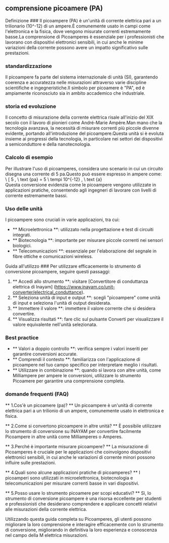 ## comprensione picoamere (PA)

Definizione ###
Il picoampere (PA) è un'unità di corrente elettrica pari a un trilionario (10^-12) di un ampere.È comunemente usato in campi come l'elettronica e la fisica, dove vengono misurate correnti estremamente basse.La comprensione di Picoamperes è essenziale per i professionisti che lavorano con dispositivi elettronici sensibili, in cui anche le minime variazioni della corrente possono avere un impatto significativo sulle prestazioni.

### standardizzazione
Il picoampere fa parte del sistema internazionale di unità (SI), garantendo coerenza e accuratezza nelle misurazioni attraverso varie discipline scientifiche e ingegneristiche.Il simbolo per picoamere è "PA", ed è ampiamente riconosciuto sia in ambito accademico che industriale.

### storia ed evoluzione
Il concetto di misurazione della corrente elettrica risale all'inizio del XIX secolo con il lavoro di pionieri come André-Marie Ampère.Man mano che la tecnologia avanzava, la necessità di misurare correnti più piccole divenne evidente, portando all'introduzione del picoampere.Questa unità si è evoluta insieme ai progressi della tecnologia, in particolare nei settori dei dispositivi a semiconduttore e della nanotecnologia.

### Calcolo di esempio
Per illustrare l'uso di picoamperes, considera uno scenario in cui un circuito disegna una corrente di 5 pa.Questo può essere espresso in ampere come:
\ [
5 \, \ text {pa} = 5 \ tempi 10^{-12} \, \ text {a}
\
Questa conversione evidenzia come le picoampere vengono utilizzate in applicazioni pratiche, consentendo agli ingegneri di lavorare con livelli di corrente estremamente bassi.

### Uso delle unità
I picoampere sono cruciali in varie applicazioni, tra cui:
- ** Microelettronica **: utilizzato nella progettazione e test di circuiti integrati.
- ** Biotecnologia **: importante per misurare piccole correnti nei sensori biologici.
- ** Telecomunicazioni **: essenziale per l'elaborazione del segnale in fibre ottiche e comunicazioni wireless.

Guida all'utilizzo ###
Per utilizzare efficacemente lo strumento di conversione picoampere, seguire questi passaggi:
1. ** Accedi allo strumento **: visitare [Convertitore di conduttanza elettrica di Inayam] (https://www.inayam.co/unit-converter/electrical_conduttance).
2. ** Seleziona unità di input e output **: scegli "picoampere" come unità di input e seleziona l'unità di output desiderata.
3. ** Immettere il valore **: immettere il valore corrente che si desidera convertire.
4. ** Visualizza risultati **: fare clic sul pulsante Converti per visualizzare il valore equivalente nell'unità selezionata.

### Best practice
- ** Valori a doppio controllo **: verifica sempre i valori inseriti per garantire conversioni accurate.
- ** Comprendi il contesto **: familiarizza con l'applicazione di picoampere nel tuo campo specifico per interpretare meglio i risultati.
- ** Utilizzare in combinazione **: quando si lavora con altre unità, come Milliampere per ampere le conversioni, utilizzare lo strumento Picoamere per garantire una comprensione completa.

### domande frequenti (FAQ)

** 1.Cos'è un picoamere (pa)? **
Un picoampere è un'unità di corrente elettrica pari a un trilionio di un ampere, comunemente usato in elettronica e fisica.

** 2.Come si convertono picoampere in altre unità? **
È possibile utilizzare lo strumento di conversione su INAYAM per convertire facilmente Picoampere in altre unità come Milliamperes o Amperes.

** 3.Perché è importante misurare picoampere? **
La misurazione di Picoamperes è cruciale per le applicazioni che coinvolgono dispositivi elettronici sensibili, in cui anche le variazioni di corrente minori possono influire sulle prestazioni.

** 4.Quali sono alcune applicazioni pratiche di picoamperes? **
I picoamperi sono utilizzati in microelettronica, biotecnologia e telecomunicazioni per misurare correnti basse in vari dispositivi.

** 5.Posso usare lo strumento picoamere per scopi educativi? **
Sì, lo strumento di conversione picoampere è una risorsa eccellente per studenti e professionisti che desiderano comprendere e applicare concetti relativi alle misurazioni della corrente elettrica.

Utilizzando questa guida completa su Picoamperes, gli utenti possono migliorare la loro comprensione e interagire efficacemente con lo strumento di conversione, migliorando in definitiva la loro esperienza e conoscenza nel campo della M elettrica misurazioni.